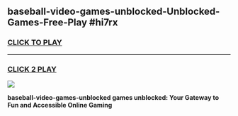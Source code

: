 
## baseball-video-games-unblocked-Unblocked-Games-Free-Play #hi7rx
<h3>
<a href="https://us.freeplayer.one?title=baseball-video-games-unblocked&ref=9M">CLICK TO PLAY</a></h3>
<hr>

<h3>
<a href="https://us.freeplayer.one?title=baseball-video-games-unblocked&ref=9M">CLICK 2 PLAY</a>
  
</h3>

<a href="https://us.freeplayer.one?title=baseball-video-games-unblocked&ref=9M"><img src="https://clearcache.store/games.png"></a>


**baseball-video-games-unblocked games unblocked: Your Gateway to Fun and Accessible Online Gaming**
